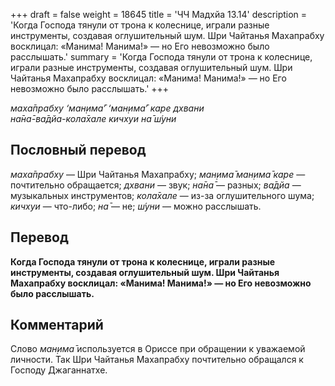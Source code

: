 +++
draft = false
weight = 18645
title = 'ЧЧ Мадхйа 13.14'
description = 'Когда Господа тянули от трона к колеснице, играли разные инструменты, создавая оглушительный шум. Шри Чайтанья Махапрабху восклицал: «Манима! Манима!» — но Его невозможно было расслышать.'
summary = 'Когда Господа тянули от трона к колеснице, играли разные инструменты, создавая оглушительный шум. Шри Чайтанья Махапрабху восклицал: «Манима! Манима!» — но Его невозможно было расслышать.'
+++

_маха̄прабху ‘ман̣има̄’ ‘ман̣има̄’ каре дхвани  
на̄на̄-ва̄дйа-кола̄хале кичхуи на̄ ш́уни_

## Пословный перевод

_маха̄прабху_ — Шри Чайтанья Махапрабху; _ман̣има̄_ _ман̣има̄_ _каре_ — почтительно обращается; _дхвани_ — звук; _на̄на̄_ — разных; _ва̄дйа_ — музыкальных инструментов; _кола̄хале_ — из-за оглушительного шума; _кичхуи_ — что-либо; _на̄_ — не; _ш́уни_ — можно расслышать.

## Перевод

**Когда Господа тянули от трона к колеснице, играли разные инструменты, создавая оглушительный шум. Шри Чайтанья Махапрабху восклицал: «Манима! Манима!» — но Его невозможно было расслышать.**

## Комментарий

Слово _ман̣има̄_ используется в Ориссе при обращении к уважаемой личности. Так Шри Чайтанья Махапрабху почтительно обращался к Господу Джаганнатхе.
